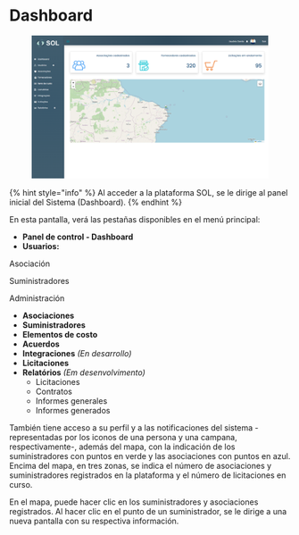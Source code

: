 # Dashboard

<figure><img src="../../.gitbook/assets/Dashboard (3).png" alt=""><figcaption></figcaption></figure>

{% hint style="info" %}
Al acceder a la plataforma SOL, se le dirige al panel inicial del Sistema (Dashboard).
{% endhint %}

En esta pantalla, verá las pestañas disponibles en el menú principal:&#x20;

* **Panel de control - Dashboard**
* **Usuarios:**

&#x20;            Asociación&#x20;

&#x20;             Suministradores&#x20;

&#x20;             Administración

* **Asociaciones**
* **Suministradores**
* **Elementos de costo**
* **Acuerdos**
* **Integraciones** _(En desarrollo)_
* **Licitaciones**
* **Relatórios** _(Em desenvolvimento)_
  * Licitaciones
  * Contratos
  * Informes generales
  * Informes generados

También tiene acceso a su perfil y a las notificaciones del sistema - representadas por los iconos de una persona y una campana, respectivamente-, además del mapa, con la indicación de los suministradores con puntos en verde y las asociaciones con puntos en azul. Encima del mapa, en tres zonas, se indica el número de asociaciones y suministradores registrados en la plataforma y el número de licitaciones en curso.

En el mapa, puede hacer clic en los suministradores y asociaciones registrados. Al hacer clic en el punto de un suministrador, se le dirige a una nueva pantalla con su respectiva información.
